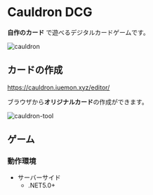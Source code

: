 # Cauldron DCG

**自作のカード** で遊べるデジタルカードゲームです。

![cauldron](https://user-images.githubusercontent.com/12682383/120923543-158b8e80-c70a-11eb-8926-dcc117fac5c8.png)

## カードの作成

https://cauldron.iuemon.xyz/editor/

ブラウザから**オリジナルカード**の作成ができます。

![cauldron-tool](https://user-images.githubusercontent.com/12682383/120923636-98144e00-c70a-11eb-8f35-7a02b66a550b.png)

## ゲーム

### 動作環境

* サーバーサイド
  * .NET5.0+